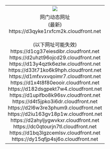 ﻿<table>
  <tr></tr>
  <tr><td colspan=2 align=center><img src="https://d3qyke1rxfcm2k.cloudfront.net/Up/oGate.jpg" /></td></tr>
  <tr><td colspan=2 align=center>网门动态网址<br/>(最新)
<br>https://d3qyke1rxfcm2k.cloudfront.net
<br/><br/>(以下网址可能失效)
<br>https://d1cg37eiesdibr.cloudfront.net
<br>https://d2uhzt96ojcd29.cloudfront.net
<br>https://d13y4qztk6ezlw.cloudfront.net
<br>https://d33t71ko6k9hph.cloudfront.net
<br>https://d1mfxvxvqoimr7.cloudfront.net
<br>https://d1x4t8f80eooir.cloudfront.net
<br>https://d182dsgpekt7w4.cloudfront.net
<br>https://d1upifbo8k96sv.cloudfront.net
<br>https://d4t5jpko3i6dr.cloudfront.net
<br>https://d2l6w3re3phum9.cloudfront.net
<br>https://d2iu163gv18p1w.cloudfront.net
<br>https://d2ahyljygwvkxr.cloudfront.net
<br>https://dc0qtourjn7tl.cloudfront.net
<br>https://d1bq3lgzcemlsv.cloudfront.net
<br>https://dy15qfjp4sj6o.cloudfront.net
    </td>
  </tr>
</table>
